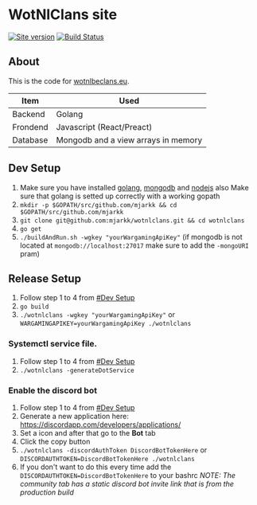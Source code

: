 # WotNlClans site
[![Site version](https://img.shields.io/badge/Site%20version-V3-blue.svg)](https://wotnlclans.unknownclouds.com/)
[![Build Status](https://drone.unknownclouds.com/api/badges/mjarkk/wotnlclans/status.svg)](https://drone.unknownclouds.com/mjarkk/wotnlclans)

## About
This is the code for [wotnlbeclans.eu](https://wotnlbeclans.eu/).  

| Item | Used |
|---|---|
| Backend | Golang |
| Frondend | Javascript (React/Preact) |
| Database | Mongodb and a view arrays in memory |

## Dev Setup
1. Make sure you have installed [golang](https://golang.org/doc/install), [mongodb](https://docs.mongodb.com/manual/installation/) and [nodejs](https://nodejs.org/en/) also Make sure that golang is setted up correctly with a working gopath
2. `mkdir -p $GOPATH/src/github.com/mjarkk && cd $GOPATH/src/github.com/mjarkk`
3. `git clone git@github.com:mjarkk/wotnlclans.git && cd wotnlclans`
4. `go get`
5. `./buildAndRun.sh -wgkey "yourWargamingApiKey"` (if mongodb is not located at `mongodb://localhost:27017` make sure to add the `-mongoURI` pram)

## Release Setup
1. Follow step 1 to 4 from [#Dev Setup](#Dev%20Setup)
2. `go build`
3. `./wotnlclans -wgkey "yourWargamingApiKey"` or `WARGAMINGAPIKEY=yourWargamingApiKey ./wotnlclans`

### Systemctl service file.
1. Follow step 1 to 4 from [#Dev Setup](#Release%20Setup)
2. `./wotnlclans -generateDotService`

### Enable the discord bot
1. Follow step 1 to 4 from [#Dev Setup](#Release%20Setup)
2. Generate a new application here: https://discordapp.com/developers/applications/
3. Set a icon and after that go to the **Bot** tab
4. Click the copy button
5. `./wotnlclans -discordAuthToken DiscordBotTokenHere` or `DISCORDAUTHTOKEN=DiscordBotTokenHere ./wotnlclans`
6. If you don't want to do this every time add the `DISCORDAUTHTOKEN=DiscordBotTokenHere` to your bashrc
*NOTE: The community tab has a static discord bot invite link that is from the production build*
